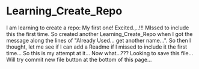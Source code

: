 # Learning_Create_Repo
I am learning to create a repo: My first one! Excited.,..!!!
MIssed to include this the first time. So created another Learning_Create_Repo when I got the message along the lines of
"Already Used... get another name...". So then I thought, let me see if I can add a Readme if I missed to include it the
first time... So this is my attempt at it... Now what...??? Looking to save this file... Will try commit new file button 
at the bottom of this page...
